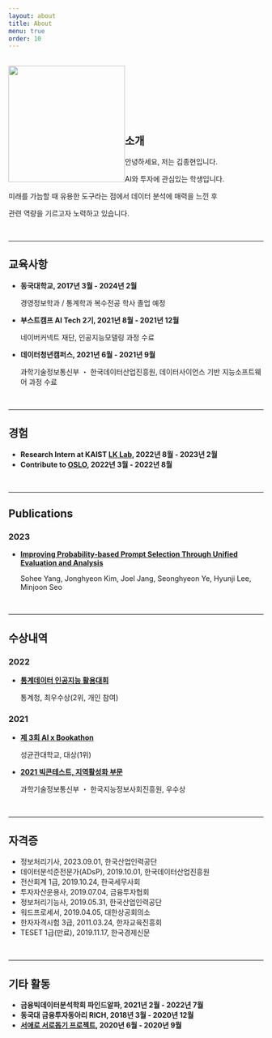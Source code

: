 ```yaml
---
layout: about
title: About
menu: true
order: 10
---
```


<br />

<img style="float: left;" src="{{ site.baseurl }}/assets/img/me_harufilm.jpeg" width="230" height="230">

<br />

<br />

<br />

<br />

<br />

<br />

## 소개

안녕하세요, 저는 김종현입니다.

AI와 투자에 관심있는 학생입니다.

미래를 가늠할 때 유용한 도구라는 점에서 데이터 분석에 매력을 느낀 후

관련 역량을 기르고자 노력하고 있습니다.

<br />

---

## 교육사항

- **동국대학교, 2017년 3월 - 2024년 2월**

  경영정보학과 / 통계학과 복수전공 학사 졸업 예정

- **부스트캠프 AI Tech 2기, 2021년 8월 - 2021년 12월**
  
  네이버커넥트 재단, 인공지능모델링 과정 수료

- **데이터청년캠퍼스, 2021년 6월 - 2021년 9월**

  과학기술정보통신부 ・ 한국데이터산업진흥원, 데이터사이언스 기반 지능소프트웨어 과정 수료

<br />

---

## 경험

- **Research Intern at KAIST [LK Lab](https://lklab.kaist.ac.kr/), 2022년 8월 - 2023년 2월**
- **Contribute to [OSLO](https://github.com/tunib-ai/oslo), 2022년 3월 - 2022년 8월**

<br />

---

## Publications
### **2023**
- **[Improving Probability-based Prompt Selection Through Unified Evaluation and Analysis](https://arxiv.org/abs/2305.14877)**
  
  Sohee Yang, Jonghyeon Kim, Joel Jang, Seonghyeon Ye, Hyunji Lee, Minjoon Seo

<br />

---

## 수상내역
### **2022**
- **[통계데이터 인공지능 활용대회](/_posts/2023-10-26-project-competition-statistic_data_AI_competition.md)**

  통계청, 최우수상(2위, 개인 참여)

### **2021**
- **[제 3회 AI x Bookathon](/_posts/2023-10-26-project-competition-ai_bookathon.md)**

  성균관대학교, 대상(1위)

- **[2021 빅콘테스트, 지역활성화 부문](http://www.ksmnews.co.kr/news/view.php?idx=361561)**

  과학기술정보통신부 ・ 한국지능정보사회진흥원, 우수상

<br />

---

## 자격증
- 정보처리기사, 2023.09.01, 한국산업인력공단
- 데이터분석준전문가(ADsP), 2019.10.01, 한국데이터산업진흥원
- 전산회계 1급, 2019.10.24, 한국세무사회
- 투자자산운용사, 2019.07.04, 금융투자협회
- 정보처리기능사, 2019.05.31, 한국산업인력공단
- 워드프로세서, 2019.04.05, 대한상공회의소
- 한자자격시험 3급, 2011.03.24, 한자교육진흥회
- TESET 1급(만료), 2019.11.17, 한국경제신문

<br />

---

## 기타 활동
- **금융빅데이터분석학회 파인드알파, 2021년 2월 - 2022년 7월**
- **동국대 금융투자동아리 RICH, 2018년 3월 - 2020년 12월**
- **[서애로 서로돕기 프로젝트](https://www.lecturernews.com/news/articleView.html?idxno=43918), 2020년 6월 - 2020년 9월**
